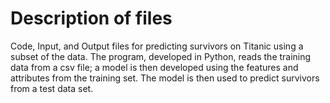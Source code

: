 # Description of files
Code, Input, and Output files for predicting survivors on Titanic using a subset of the data. The program, developed in Python, reads the training data from a csv file; a model is then developed using the features and attributes from the training set.
The model is then used to predict survivors from a test data set. 